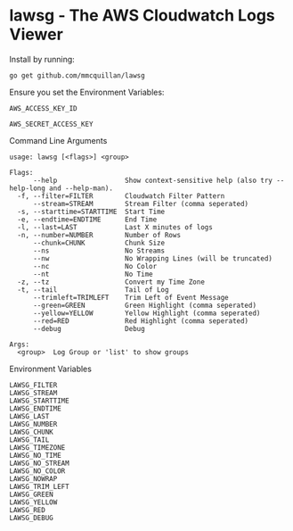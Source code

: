 # lawsg - The AWS Cloudwatch Logs Viewer


Install by running:

`go get github.com/mmcquillan/lawsg`



Ensure you set the Environment Variables:

`AWS_ACCESS_KEY_ID`

`AWS_SECRET_ACCESS_KEY`



Command Line Arguments
```
usage: lawsg [<flags>] <group>

Flags:
      --help                 Show context-sensitive help (also try --help-long and --help-man).
  -f, --filter=FILTER        Cloudwatch Filter Pattern
      --stream=STREAM        Stream Filter (comma seperated)
  -s, --starttime=STARTTIME  Start Time
  -e, --endtime=ENDTIME      End Time
  -l, --last=LAST            Last X minutes of logs
  -n, --number=NUMBER        Number of Rows
      --chunk=CHUNK          Chunk Size
      --ns                   No Streams
      --nw                   No Wrapping Lines (will be truncated)
      --nc                   No Color
      --nt                   No Time
  -z, --tz                   Convert my Time Zone
  -t, --tail                 Tail of Log
      --trimleft=TRIMLEFT    Trim Left of Event Message
      --green=GREEN          Green Highlight (comma seperated)
      --yellow=YELLOW        Yellow Highlight (comma seperated)
      --red=RED              Red Highlight (comma seperated)
      --debug                Debug

Args:
  <group>  Log Group or 'list' to show groups
```


Environment Variables
```
LAWSG_FILTER
LAWSG_STREAM
LAWSG_STARTTIME
LAWSG_ENDTIME
LAWSG_LAST
LAWSG_NUMBER
LAWSG_CHUNK
LAWSG_TAIL
LAWSG_TIMEZONE
LAWSG_NO_TIME
LAWSG_NO_STREAM
LAWSG_NO_COLOR
LAWSG_NOWRAP
LAWSG_TRIM_LEFT
LAWSG_GREEN
LAWSG_YELLOW
LAWSG_RED
LAWSG_DEBUG
```
